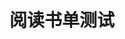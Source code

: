 ---
layout: book
title: 阅读书单测试
category: 读书
tags: 书单,2016
books: 
    - title: 人月神话
      status: 在读
      author: (美) 布鲁克斯(Brooks, F. P.) 
      publisher: 清华大学出版社
      language: 中文
      link: http://book.douban.com/subject/26358448/           
      cover: http://img3.douban.com/lpic/s28040623.jpg
      description:  
    - title: 浪潮之巅
      status: 在读
      author: 吴军
      publisher: 人民邮电出版社
      language: 中文
      link: http://book.douban.com/subject/6709783/
      cover: http://img3.douban.com/lpic/s6807265.jpg
      description: 
    - title: 高性能MySQL
      status: 在读
      author:  施瓦茨 (Baron Schwartz) / 扎伊采夫 (Peter Zaitsev) / 特卡琴科 (Vadim Tkachenko) 
      publisher: 电子工业出版社
      language: 中文
      link: http://book.douban.com/subject/23008813/
      cover: http://img3.doubanio.com/lpic/s27783358.jpg
      description:
---